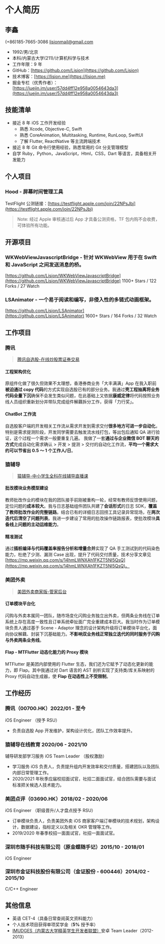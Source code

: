 # 个人简历

## 李鑫

(+86)185-7665-3086  lisionmail@gmail.com

- 1992/男/北京
- 本科/内蒙古大学(211)/计算机科学与技术
- 工作年限：9 年
- GitHub：[https://github.com/Lision](https://github.com/Lision)
- 技术博客：[https://lision.me](https://lision.me)
- 掘金专栏（优秀作者）：[https://juejin.im/user/57dd4ff12e958a0054643da3](https://juejin.im/user/57dd4ff12e958a0054643da3)

## 技能清单

- 接近 8 年 iOS 工作开发经验
	- 熟悉 Xcode, Objective-C, Swift
	- 熟悉 CoreAnimation, Multitasking, Runtime, RunLoop, SwiftUI
	- 了解 Flutter, ReactNative 等主流跨端技术
- 接近 8 年 Git 命令行使用经验，熟悉常用的 Git 分支管理模型
- 自学 Ruby，Python，JavaScript，Html，CSS，Dart 等语言，具备相关开发能力

## 个人项目

### Hood - 屏幕时间管理工具

TestFlight 公测链接：[https://testflight.apple.com/join/22NPsJbj](https://testflight.apple.com/join/22NPsJbj)

> Note: 经过 Apple 审核通过后 App 才具备公测资格，TF 包内购不会收费，可体验所有功能。

## 开源项目

### WKWebViewJavascriptBridge - 针对 WKWebView 用于在 Swift 和 JavaScript 之间发送消息的桥。

[https://github.com/Lision/WKWebViewJavascriptBridge](https://github.com/Lision/WKWebViewJavascriptBridge) 1100+ Stars / 122 Forks / 27 Watch

### LSAnimator - 一个易于阅读和编写，非侵入性的多链式动画框架。

[https://github.com/Lision/LSAnimator](https://github.com/Lision/LSAnimator) 1600+ Stars / 164 Forks / 32 Watch

## 工作项目

### 腾讯

> [腾讯自选股-在线炒股票证券交易](https://apps.apple.com/cn/app/腾讯自选股-在线炒股票证券交易/id485653572)

#### 工程架构优化

原组件化做了很久但效果不太理想，香港券商业务「大丰满满」App 在我入职前**被迫通过 copy 代码**的方式实现自选股已有的部分业务。我通过**壳工程抽离将业务代码全量下沉**确保不会发生类似问题，在此基础上又依据**康威定律**将代码按照业务线人员组织重新划分并带队完成组件解藕拆分工作，获得「力行奖」。

#### ChatBot 工作流

自选股客户端的开发相关工作流从需求开发到需求交付**很多地方可进一步自动化**，特别是需求提测阶段，开发同学需要去触发流水线打包，等出包后通知 QA 进行验证，这个过程一个需求一般要重复几遍。
我做了一套**通过与企业微信 BOT 聊天的方式**完成自动化需求确认 > 开发 > 提测 > 交付的自动化工作流，**平均一个需求大约可以节省出 0.5 ～ 1 个工作人/日**。

### 猿辅导

> [猿辅导-中小学生全科在线辅导直播课](https://apps.apple.com/cn/app/猿辅导-中小学生全科在线辅导直播课/id974568444)

#### 批改模块业务模型建设

教师批改作业的模块在我的团队接手前刚被重构一轮，经常有教师反馈使用问题，定位问题的**成本较大**。我与日志基础组件团队共建了**会话形式**的日志 SDK，**覆盖了教师批改作业的完整链路**。结合已有的详细日志回捞工具记录异常现场，在**两次迭代后清空了问题列表**。我进一步建设了常用的批改操作链路报表，使批改模块**具备线上问题的主动运维能力**。

#### 精准测试

通过**插桩编译与代码覆盖率报告分析和增量合并**实现了 QA 手工测试到的代码染色能力，杜绝了少测、漏测 Case 出现，提升了代码交付质量，技术分享文章见 [https://mp.weixin.qq.com/s/14hmLWNXAh1FKZT5NI5QsQ](https://mp.weixin.qq.com/s/14hmLWNXAh1FKZT5NI5QsQ)。

### 美团外卖

> [美团外卖商家版-管家后台](https://apps.apple.com/cn/app/美团外卖商家版-管家后台/id869802614)

#### 订单模块平台化

闪购与外卖本属同一团队，随市场变化闪购业务独立出外卖，但两条业务线在订单系统上存在高度一致性且订单系统牵扯面广完全重建成本巨大。我当时作为订单模块负责人通过基于 Scene - Adaptor 理念的设计架构升级将订单模块平台化，面向协议解藕、封装下沉基础能力。**不影响双业务线正常独立迭代的同时服务于闪购与外卖两条业务线**。

#### Flap - MTFlutter 动态化能力的 Proxy 模块

MTFlutter 是美团内部使用的 Flutter 生态，我们还为它赋予了动态化更新的能力，即 Flap。其中我通过对 Dart 语言的 AST 剖析实现了支持类/库关系映射的 Proxy 代码自动生成器，使 **Flap 在动态性上不受限制**。

## 工作经历

### 腾讯（00700.HK）2022/01 - 至今

iOS Engineer （授予 RSU）

- 负责自选股 App 开发维护，架构设计优化，团队工作效率提升。

### 猿辅导在线教育 2020/06 - 2021/10

辅导研发部学习服务 iOS Team Leader （股权激励）

- 学习服务 iOS 负责人，负责提升组内开发效率和交付质量，搭建团队以及团队内部日常管理工作。
- 2020/2021 年秋季应届校招面试官，社招二面面试官，结合团队需要与面试标准把关候选人技术能力。

### 美团点评（03690.HK）2018/02 - 2020/06

iOS Engineer （职级晋升/人才盘点授予 RSU）

- 订单模块负责人，负责美团外卖 iOS 商家客户端订单模块的技术规划，架构设计，数据建设，指标定义以及相关 OKR 管理等工作。
- 2019/2020 年春季校招一面面试官，社招一面面试官。

### 深圳市随手科技有限公司（原金蝶随手记）2015/10 - 2018/01

iOS Engineer

### 深圳市金证科技股份有限公司（金证股份 - 600446）2014/02 - 2015/10

C/C++ Engineer

## 其他信息

- 英语 CET-4（具备日常查阅英文资料能力）
- 个人技术项目获得单项奖学金（**5%** 授予率）
- [IMUDGES（内蒙古大学精英学生开发者联盟）](http://www.imudges.com/)安卓 Team Leader（2012-2013）
